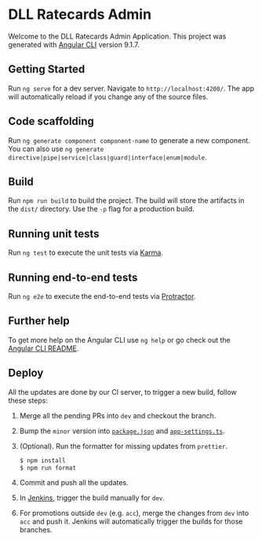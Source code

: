 # DLL Ratecards Admin

Welcome to the DLL Ratecards Admin Application.
This project was generated with [Angular CLI](https://github.com/angular/angular-cli) version 9.1.7.

## Getting Started 

Run `ng serve` for a dev server. Navigate to `http://localhost:4200/`. The app will automatically reload if you change any of the source files.

## Code scaffolding

Run `ng generate component component-name` to generate a new component. You can also use `ng generate directive|pipe|service|class|guard|interface|enum|module`.

## Build

Run `npm run build` to build the project. The build will store the artifacts in the `dist/` directory. Use the `-p` flag for a production build.

## Running unit tests

Run `ng test` to execute the unit tests via [Karma](https://karma-runner.github.io).

## Running end-to-end tests

Run `ng e2e` to execute the end-to-end tests via [Protractor](http://www.protractortest.org/).

## Further help

To get more help on the Angular CLI use `ng help` or go check out the [Angular CLI README](https://github.com/angular/angular-cli/blob/master/README.md).

## Deploy

All the updates are done by our CI server, to trigger a new build, follow these steps:	

1. Merge all the pending PRs into `dev` and checkout the branch.	

1. Bump the `minor` version into [`package.json`](./package.json) and [`app-settings.ts`](./src/app/core/app-settings.ts).	

1. (Optional). Run the formatter for missing updates from `prettier`.	

	```bash	
	$ npm install	
	$ npm run format	
	```	

1. Commit and push all the updates.	

1. In [Jenkins](https://ci2.propelics.com/view/DLL/job/DLL%20-%20AFS%20Admin/), trigger the build manually for `dev`.	

1. For promotions outside `dev` (e.g. `acc`), merge the changes from `dev` into `acc` and push it. Jenkins will automatically trigger the builds for those branches.